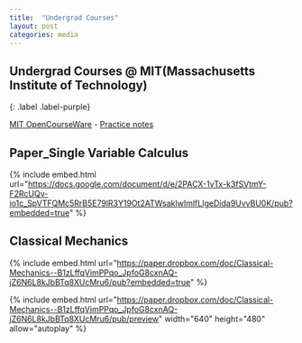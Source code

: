 ```yaml
---
title:  "Undergrad Courses"
layout: post
categories: media
---
```



## Undergrad Courses @ MIT(Massachusetts Institute of Technology) 
{: .label .label-purple}

[MIT OpenCourseWare](https://ocw.mit.edu/search/?type=course)  - [Practice notes](https://1drv.ms/u/s!Aq-y9p6cVRuOhFyZsygiSjg-9uck?e=yfkedb)

## Paper_Single Variable Calculus

{% include embed.html url="https://docs.google.com/document/d/e/2PACX-1vTx-k3fSVtmY-F2RcUQv-io1c_SpVTFQMc5RrB5E79lR3Y19Ot2ATWsakIwImlfLIgeDida9UvvBU0K/pub?embedded=true" %}

## Classical Mechanics

{% include embed.html url="https://paper.dropbox.com/doc/Classical-Mechanics--B1zLffqVimPPqo_JpfoG8cxnAQ-jZ6N6L8kJbBTq8XUcMru6/pub?embedded=true" %}

{% include embed.html url="https://paper.dropbox.com/doc/Classical-Mechanics--B1zLffqVimPPqo_JpfoG8cxnAQ-jZ6N6L8kJbBTq8XUcMru6/pub/preview" width="640" height="480" allow="autoplay" %}
